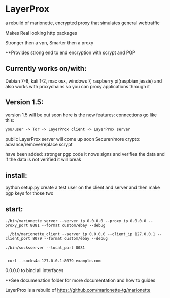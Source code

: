 # LayerProx
a rebuild of marionette, encrypted proxy that simulates general webtraffic

Makes Real looking http packages

Stronger then a vpn, Smarter then a proxy

**Provides strong end to end encryption with scrypt and PGP


Currently works on/with:
-----------------------
Debian 7-8, kali 1-2, mac osx, windows 7, raspberry pi(raspbian jessie)
and also works with proxychains so you can proxy applications through it



Version 1.5:
-----------
version 1.5 will be out soon here is the new features:
connections go like this:
```console
you/user -> Tor -> LayerProx client -> LayerProx server
```
public LayerProx server will come up soon
Securer/more crypto: advance/remove/replace scrypt 


have been added:
stronger pgp code it nows signs and verifies the data and if the 
data is not verified it will break

install:
--------
python setup.py
create a test user on the client and server and then make pgp keys for those two

start:
------
```console
./bin/marionette_server --server_ip 0.0.0.0 --proxy_ip 0.0.0.0 --proxy_port 8081 --format custom/ebay --debug

 ./bin/marionette_client --server_ip 0.0.0.0 --client_ip 127.0.0.1 --client_port 8079 --format custom/ebay --debug

./bin/socksserver --local_port 8081


 curl --socks4a 127.0.0.1:8079 example.com
```
0.0.0.0 to bind all interfaces 

**See documenation folder for more documentation and how to guides


LayerProx is a rebuild of https://github.com/marionette-tg/marionette
